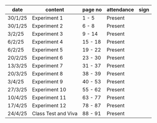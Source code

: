 | date | content | page no | attendance | sign
| --- | --- | --- | --- | --- |
| 30/1/25 | Experiment 1 | 1 - 5 | Present |
| 30/1/25 | Experiment 2 | 6 - 8 | Present |
| 3/2/25 | Experiment 3 | 9 - 14 | Present |
| 6/2/25 | Experiment 4 | 15 - 18 | Present |
| 6/2/25 | Experiment 5 | 19 - 22 | Present |
| 20/2/25 | Experiment 6 | 23 - 30 | Present |
| 13/3/25 | Experiment 7 | 31 - 37 | Present |
| 20/3/25 | Experiment 8 | 38 - 39 | Present |
| 3/4/25 | Experiment 9 | 40 - 53 | Present |
| 27/3/25 | Experiment 10 | 55 - 62 | Present |
| 10/4/25 | Experiment 11 | 63 - 77 | Present |
| 17/4/25 | Experiment 12 | 78  - 87 | Present |
| 24/4/25 | Class Test and Viva | 88 - 91 | Present |
